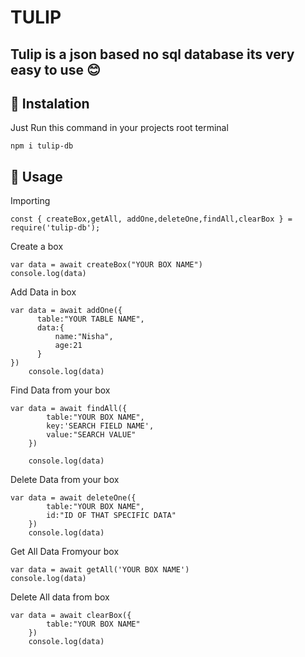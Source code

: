 # TULIP

## Tulip is a json based no sql database its very easy to use 😊

## 🚀 Instalation

Just Run this command in your projects root terminal

```
npm i tulip-db
```


## 🚀 Usage


Importing

```
const { createBox,getAll, addOne,deleteOne,findAll,clearBox } = require('tulip-db');
```

Create a box

```
var data = await createBox("YOUR BOX NAME")
console.log(data)
```


Add Data in box

```
var data = await addOne({
      table:"YOUR TABLE NAME",
      data:{
          name:"Nisha",
          age:21
      }
})
    console.log(data)
```


Find Data from your box

```
var data = await findAll({
        table:"YOUR BOX NAME",
        key:'SEARCH FIELD NAME',
        value:"SEARCH VALUE"
    })

    console.log(data)
```



Delete Data from your box

```
var data = await deleteOne({
        table:"YOUR BOX NAME",
        id:"ID OF THAT SPECIFIC DATA"
    })
    console.log(data)
```

Get All Data Fromyour box

```
var data = await getAll('YOUR BOX NAME')
console.log(data)
```


Delete All data from box

```
var data = await clearBox({
        table:"YOUR BOX NAME"
    })
    console.log(data)
```
